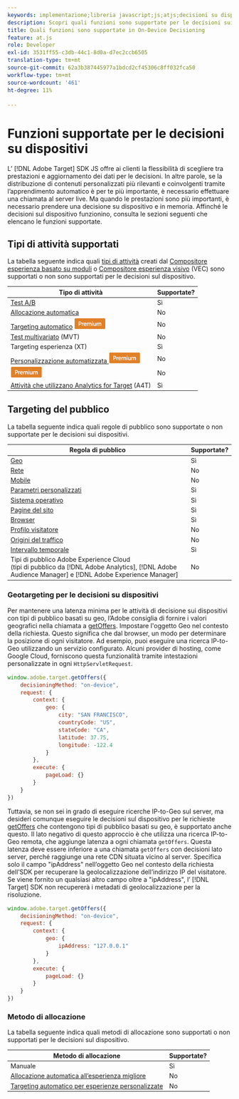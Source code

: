 ```yaml
---
keywords: implementazione;libreria javascript;js;atjs;decisioni su dispositivi;decisioni su dispositivi;funzioni supportate
description: Scopri quali funzioni sono supportate per le decisioni sui dispositivi.
title: Quali funzioni sono supportate in On-Device Decisioning
feature: at.js
role: Developer
exl-id: 3531ff55-c3db-44c1-8d0a-d7ec2ccb6505
translation-type: tm+mt
source-git-commit: 62a3b387445977a1bdcd2cf45306c8ff032fca50
workflow-type: tm+mt
source-wordcount: '461'
ht-degree: 11%

---
```


# Funzioni supportate per le decisioni su dispositivi

L’ [!DNL Adobe Target] SDK JS offre ai clienti la flessibilità di scegliere tra prestazioni e aggiornamento dei dati per le decisioni. In altre parole, se la distribuzione di contenuti personalizzati più rilevanti e coinvolgenti tramite l’apprendimento automatico è per te più importante, è necessario effettuare una chiamata al server live. Ma quando le prestazioni sono più importanti, è necessario prendere una decisione su dispositivo e in memoria. Affinché le decisioni sul dispositivo funzionino, consulta le sezioni seguenti che elencano le funzioni supportate.

## Tipi di attività supportati

La tabella seguente indica quali [tipi di attività](/help/c-activities/target-activities-guide.md) creati dal [Compositore esperienza basato su moduli](/help/c-experiences/form-experience-composer.md) o [Compositore esperienza visivo](/help/c-experiences/c-visual-experience-composer/visual-experience-composer.md) (VEC) sono supportati o non sono supportati per le decisioni sul dispositivo.

| Tipo di attività | Supportate? |
| --- | --- |
| [Test A/B](/help/c-activities/t-test-ab/test-ab.md) | Sì |
| [Allocazione automatica](/help/c-activities/automated-traffic-allocation/automated-traffic-allocation.md) | No |
| [Targeting automatico](/help/c-activities/auto-target/auto-target-to-optimize.md) ![Premium](/help/assets/premium.png) | No |
| [Test multivariato](/help/c-activities/c-multivariate-testing/multivariate-testing.md) (MVT) | No |
| [](/help/c-activities/t-experience-target/experience-target.md)Targeting esperienza (XT) | Sì |
| [Personalizzazione automatizzata ](/help/c-activities/t-automated-personalization/automated-personalization.md) ![Premium](/help/assets/premium.png) | No |
| [](/help/c-recommendations/recommendations.md) ![RecommendationsPremium](/help/assets/premium.png) | No |
| [Attività che utilizzano Analytics for Target](/help/c-integrating-target-with-mac/a4t/a4t.md)  (A4T) | Sì |

## Targeting del pubblico

La tabella seguente indica quali regole di pubblico sono supportate o non supportate per le decisioni sui dispositivi.

| Regola di pubblico | Supportate? |
| --- | --- |
| [Geo](/help/c-target/c-audiences/c-target-rules/geo.md) | Sì |
| [Rete](/help/c-target/c-audiences/c-target-rules/network.md) | No |
| [Mobile](/help/c-target/c-audiences/c-target-rules/mobile.md) | No |
| [Parametri personalizzati](/help/c-target/c-audiences/c-target-rules/custom-parameters.md) | Sì |
| [Sistema operativo](/help/c-target/c-audiences/c-target-rules/operating-system.md) | Sì |
| [Pagine del sito](/help/c-target/c-audiences/c-target-rules/site-pages.md) | Sì |
| [Browser](/help/c-target/c-audiences/c-target-rules/browser.md) | Sì |
| [Profilo visitatore](/help/c-target/c-audiences/c-target-rules/visitor-profile.md) | No |
| [Origini del traffico](/help/c-target/c-audiences/c-target-rules/traffic-sources.md) | No |
| [Intervallo temporale](/help/c-target/c-audiences/c-target-rules/time-frame.md) | Sì |
| Tipi di pubblico Adobe Experience Cloud<br>(tipi di pubblico da [!DNL Adobe Analytics], [!DNL Adobe Audience Manager] e [!DNL Adobe Experience Manager] | No |

### Geotargeting per le decisioni su dispositivi

Per mantenere una latenza minima per le attività di decisione sui dispositivi con tipi di pubblico basati su geo, l’Adobe consiglia di fornire i valori geografici nella chiamata a [getOffers](/help/c-implementing-target/c-implementing-target-for-client-side-web/adobe-target-getoffers-atjs-2.md). Impostare l&#39;oggetto Geo nel contesto della richiesta. Questo significa che dal browser, un modo per determinare la posizione di ogni visitatore. Ad esempio, puoi eseguire una ricerca IP-to-Geo utilizzando un servizio configurato. Alcuni provider di hosting, come Google Cloud, forniscono questa funzionalità tramite intestazioni personalizzate in ogni `HttpServletRequest`.

```javascript
window.adobe.target.getOffers({ 
	decisioningMethod: "on-device", 
	request: { 
		context: { 
			geo: { 
				city: "SAN FRANCISCO", 
				countryCode: "US", 
				stateCode: "CA", 
				latitude: 37.75, 
				longitude: -122.4 
			} 
		}, 
		execute: { 
			pageLoad: {} 
		} 
	} 
})
```

Tuttavia, se non sei in grado di eseguire ricerche IP-to-Geo sul server, ma desideri comunque eseguire le decisioni sul dispositivo per le richieste [getOffers](/help/c-implementing-target/c-implementing-target-for-client-side-web/adobe-target-getoffers-atjs-2.md) che contengono tipi di pubblico basati su geo, è supportato anche questo. Il lato negativo di questo approccio è che utilizza una ricerca IP-to-Geo remota, che aggiunge latenza a ogni chiamata `getOffers`. Questa latenza deve essere inferiore a una chiamata `getOffers` con decisioni lato server, perché raggiunge una rete CDN situata vicino al server. Specifica solo il campo &quot;ipAddress&quot; nell’oggetto Geo nel contesto della richiesta dell’SDK per recuperare la geolocalizzazione dell’indirizzo IP del visitatore. Se viene fornito un qualsiasi altro campo oltre a &quot;ipAddress&quot;, l’ [!DNL Target] SDK non recupererà i metadati di geolocalizzazione per la risoluzione.

```javascript
window.adobe.target.getOffers({ 
	decisioningMethod: "on-device", 
	request: { 
		context: { 
			geo: { 
				ipAddress: "127.0.0.1" 
			} 
		}, 
		execute: { 
			pageLoad: {} 
		} 
	} 
})
```

### Metodo di allocazione

La tabella seguente indica quali metodi di allocazione sono supportati o non supportati per le decisioni sul dispositivo.

| Metodo di allocazione | Supportate? |
| --- | --- |
| Manuale | Sì |
| [Allocazione automatica all’esperienza migliore](/help/c-activities/automated-traffic-allocation/automated-traffic-allocation.md) | No |
| [Targeting automatico per esperienze personalizzate](/help/c-activities/auto-target/auto-target-to-optimize.md) | No |
